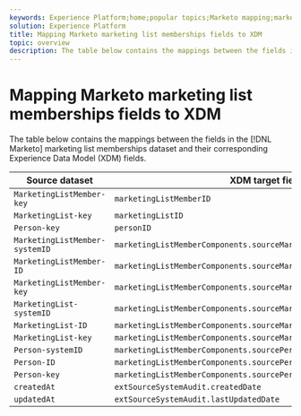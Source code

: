 ```yaml
---
keywords: Experience Platform;home;popular topics;Marketo mapping;marketo mapping;
solution: Experience Platform
title: Mapping Marketo marketing list memberships fields to XDM
topic: overview
description: The table below contains the mappings between the fields in the Marketo marketing list memberships dataset and their corresponding XDM fields.
---
```


# Mapping Marketo marketing list memberships fields to XDM

The table below contains the mappings between the fields in the [!DNL Marketo] marketing list memberships dataset and their corresponding Experience Data Model (XDM) fields.

| Source dataset | XDM target field |
| -------------- | ---------------- |
| `MarketingListMember-key` | `marketingListMemberID` |
| `MarketingList-key` | `marketingListID` |
| `Person-key`| `personID` |
| `MarketingListMember-systemID` | `marketingListMemberComponents.sourceMarketingListMemberID.systemID` |
| `MarketingListMember-ID` | `marketingListMemberComponents.sourceMarketingListMemberID.ID` |
| `MarketingListMember-key` | `marketingListMemberComponents.sourceMarketingListMemberID.key` |
| `MarketingList-systemID` | `marketingListMemberComponents.sourceMarketingListID.systemID` |
| `MarketingList-ID` | `marketingListMemberComponents.sourceMarketingListID.ID` |
| `MarketingList-key` | `marketingListMemberComponents.sourceMarketingListID.key` |
| `Person-systemID` | `marketingListMemberComponents.sourcePersonID.systemID` |
| `Person-ID` | `marketingListMemberComponents.sourcePersonID.ID` |
| `Person-key` | `marketingListMemberComponents.sourcePersonID.key` |
| `createdAt` | `extSourceSystemAudit.createdDate` |
| `updatedAt` | `extSourceSystemAudit.lastUpdatedDate` |
